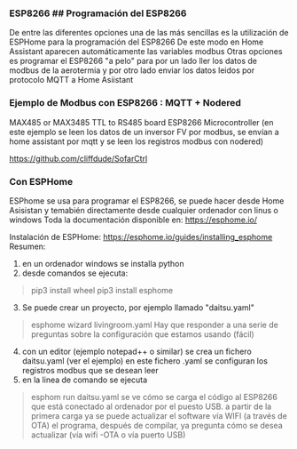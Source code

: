 ### ESP8266 ## Programación del ESP8266

De entre las diferentes opciones una de las más sencillas es la utilización de ESPHome para la programación del ESP8266
De este modo en Home Assistant aparecen automáticamente las variables modbus
Otras opciones es programar el ESP8266 "a pelo" para por un lado ller los datos de modbus de la aerotermia y por otro lado enviar los datos leidos por protocolo MQTT a Home Asiistant

### Ejemplo de Modbus con ESP8266 : MQTT + Nodered
MAX485 or MAX3485 TTL to RS485 board
ESP8266 Microcontroller
(en este ejemplo se leen los datos de un inversor FV por modbus, se envían a home assistant por mqtt y se leen los registros modbus con nodered)

https://github.com/cliffdude/SofarCtrl

### Con ESPHome
ESPhome se usa para programar el ESP8266, se puede hacer desde Home Asisistan y temabién directamente desde cualquier ordenador con linus o windows
Toda la documentación disponible en:
https://esphome.io/

Instalación de ESPHome: https://esphome.io/guides/installing_esphome
Resumen: 
1. en un ordenador windows se installa python
2. desde comandos se ejecuta:
> pip3 install wheel
> pip3 install esphome
3. Se puede crear un proyecto, por ejemplo llamado "daitsu.yaml"
> esphome wizard livingroom.yaml
Hay que responder a una serie de preguntas sobre la configuración que estamos usando (fácil)
4. con un editor (ejemplo notepad++ o similar) se crea un fichero daitsu.yaml (ver el ejemplo)
  en este fichero .yaml se configuran los registros modbus que se desean leer
5. en la linea de comando se ejecuta
> esphom run daitsu.yaml
se ve cómo se carga el código al ESP8266 que está conectado al ordenador por el puesto USB. a partir de la primera carga ya se puede actualizar el software vía WIFI (a través de OTA)
el programa, después de compilar, ya pregunta cómo se desea actualizar (vía wifi -OTA o vía puerto USB)
> 
